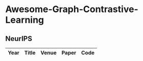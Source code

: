 # Awesome-Graph-Contrastive-Learning

## NeurIPS

| Year | Title                                                       | Venue |                            Paper                             | Code                                                                        |
| ---- | ------------------------------------------------------------| :---: | :----------------------------------------------------------: | :-------------------------------------------------------------------------: |
